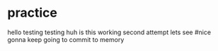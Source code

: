 # practice
hello
testing testing
huh
is this working
second attempt
lets see
#nice
gonna keep going to commit to memory

